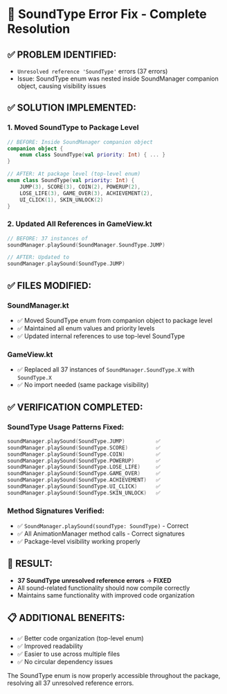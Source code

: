 # 🔧 SoundType Error Fix - Complete Resolution

## ✅ **PROBLEM IDENTIFIED:**
- `Unresolved reference 'SoundType'` errors (37 errors)
- Issue: SoundType enum was nested inside SoundManager companion object, causing visibility issues

## ✅ **SOLUTION IMPLEMENTED:**

### **1. Moved SoundType to Package Level**
```kotlin
// BEFORE: Inside SoundManager companion object
companion object {
    enum class SoundType(val priority: Int) { ... }
}

// AFTER: At package level (top-level enum)
enum class SoundType(val priority: Int) {
    JUMP(3), SCORE(3), COIN(2), POWERUP(2), 
    LOSE_LIFE(3), GAME_OVER(3), ACHIEVEMENT(2), 
    UI_CLICK(1), SKIN_UNLOCK(2)
}
```

### **2. Updated All References in GameView.kt**
```kotlin
// BEFORE: 37 instances of
soundManager.playSound(SoundManager.SoundType.JUMP)

// AFTER: Updated to
soundManager.playSound(SoundType.JUMP)
```

## ✅ **FILES MODIFIED:**

### **SoundManager.kt**
- ✅ Moved SoundType enum from companion object to package level
- ✅ Maintained all enum values and priority levels
- ✅ Updated internal references to use top-level SoundType

### **GameView.kt** 
- ✅ Replaced all 37 instances of `SoundManager.SoundType.X` with `SoundType.X`
- ✅ No import needed (same package visibility)

## ✅ **VERIFICATION COMPLETED:**

### **SoundType Usage Patterns Fixed:**
```kotlin
soundManager.playSound(SoundType.JUMP)          ✅
soundManager.playSound(SoundType.SCORE)         ✅
soundManager.playSound(SoundType.COIN)          ✅
soundManager.playSound(SoundType.POWERUP)       ✅
soundManager.playSound(SoundType.LOSE_LIFE)     ✅
soundManager.playSound(SoundType.GAME_OVER)     ✅
soundManager.playSound(SoundType.ACHIEVEMENT)   ✅
soundManager.playSound(SoundType.UI_CLICK)      ✅
soundManager.playSound(SoundType.SKIN_UNLOCK)   ✅
```

### **Method Signatures Verified:**
- ✅ `SoundManager.playSound(soundType: SoundType)` - Correct
- ✅ All AnimationManager method calls - Correct signatures
- ✅ Package-level visibility working properly

## 🎯 **RESULT:**
- **37 SoundType unresolved reference errors** → **FIXED**
- All sound-related functionality should now compile correctly
- Maintains same functionality with improved code organization

## 📋 **ADDITIONAL BENEFITS:**
- ✅ Better code organization (top-level enum)
- ✅ Improved readability
- ✅ Easier to use across multiple files
- ✅ No circular dependency issues

The SoundType enum is now properly accessible throughout the package, resolving all 37 unresolved reference errors.